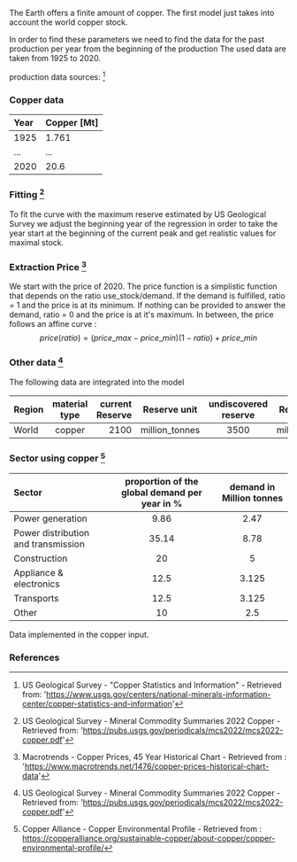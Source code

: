 The Earth offers a finite amount of copper.
The first model just takes into account the world copper stock.

In order to find these parameters we need to find the data for the past production per year from the beginning of the production
The used data are taken from 1925 to 2020.

production data sources: [^2]

### Copper data

| Year | Copper [Mt] |
| :--- | :---------- |
| 1925 | 1.761       |
| ...  | ...         |
| 2020 | 20.6        |

### Fitting [^3]

To fit the curve with the maximum reserve estimated by US Geological Survey we adjust the beginning year of the regression in order to take the year start at the beginning of the current peak and get realistic values for maximal stock.

### Extraction Price [^4]

We start with the price of 2020.
The price function is a simplistic function that depends on the ratio use_stock/demand.
If the demand is fulfilled, ratio = 1 and the price is at its minimum. If nothing can be provided to answer the demand, ratio = 0 and the price is at it's maximum.
In between, the price follows an affine curve :
$$price(ratio) = (price\_max - price\_min) (1 - ratio) + price\_min$$

### Other data [^3]

The following data are integrated into the model

| Region | material type | current Reserve |  Reserve unit  | undiscovered reserve |  Reserve unit  |
| :----- | :-----------: | --------------: | :------------: | :------------------: | :------------: |
| World  |    copper     |            2100 | million_tonnes |         3500         | million_tonnes |

### Sector using copper [^5]

| Sector                              | proportion of the global demand per year in % | demand in Million tonnes |
| :---------------------------------- | :-------------------------------------------: | :----------------------: |
| Power generation                    |                     9.86                      |           2.47           |
| Power distribution and transmission |                     35.14                     |           8.78           |
| Construction                        |                      20                       |            5             |
| Appliance & electronics             |                     12.5                      |          3.125           |
| Transports                          |                     12.5                      |          3.125           |
| Other                               |                      10                       |           2.5            |

Data implemented in the copper input.

### References


[^2]: US Geological Survey - "Copper Statistics and Information" - Retrieved from: '<https://www.usgs.gov/centers/national-minerals-information-center/copper-statistics-and-information>'

[^3]: US Geological Survey - Mineral Commodity Summaries 2022 Copper - Retrieved from: '<https://pubs.usgs.gov/periodicals/mcs2022/mcs2022-copper.pdf>'

[^4]: Macrotrends - Copper Prices, 45 Year Historical Chart - Retrieved from : '<https://www.macrotrends.net/1476/copper-prices-historical-chart-data>'

[^5]: Copper Alliance - Copper Environmental Profile - Retrieved from : <https://copperalliance.org/sustainable-copper/about-copper/copper-environmental-profile/>
